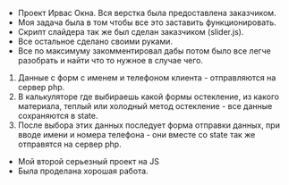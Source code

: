 * Проект Ирвас Окна. Вся верстка была предоставлена заказчиком.
* Моя задача была в том чтобы все это заставить функционировать.
* Скрипт слайдера так же был сделан заказчиком (slider.js).
* Все остальное сделано своими руками. 
* Все по максимуму закомментировал дабы потом было все легче разобрать и найти что то нужное в случае чего.
1) Данные с форм с именем и телефоном клиента - отправляются на сервер php.
2) В калькуляторе где выбираешь какой формы остекление, из какого материала, теплый или холодный метод
 остекление - все данные сохраняются в state.
3) После выбора этих данных последует форма отправки данных, при вводе имени и номера телефона - они вместе со state так же отправятся на сервер php.
* Мой второй серьезный проект на JS
* Была проделана хорошая работа.
